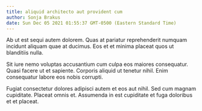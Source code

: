 ```yaml
---
title: aliquid architecto aut provident cum
author: Sonja Brakus
date: Sun Dec 05 2021 01:55:37 GMT-0500 (Eastern Standard Time)
---
```

Ab ut est sequi autem dolorem. Quas at pariatur reprehenderit numquam incidunt aliquam quae at ducimus. Eos et et minima placeat quos ut blanditiis nulla.

 Sit iure nemo voluptas accusantium cum culpa eos maiores consequatur. Quasi facere ut et sapiente. Corporis aliquid ut tenetur nihil. Enim consequatur labore eos nobis corrupti.

 Fugiat consectetur dolores adipisci autem et eos aut nihil. Sed cum magnam cupiditate. Placeat omnis et. Assumenda in est cupiditate et fuga doloribus et et placeat.